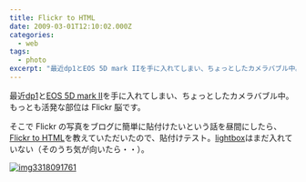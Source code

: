 ```yaml
---
title: Flickr to HTML
date: 2009-03-01T12:10:02.000Z
categories:
  - web
tags:
  - photo
excerpt: "最近dp1とEOS 5D mark IIを手に入れてしまい、ちょっとしたカメラバブル中。もっとも活発な部位はFlickr脳です。"
---
```


最近[dp1](http://www.sigma-photo.co.jp/camera/dp1/index.htm)と[EOS 5D mark II](http://cweb.canon.jp/camera/eosd/5dmk2/index.html)を手に入れてしまい、ちょっとしたカメラバブル中。もっとも活発な部位は Flickr 脳です。

そこで Flickr の写真をブログに簡単に貼付けたいという話を昼間にしたら、[Flickr to HTML](http://www.stokeshot.com/flickr/)を教えていただいたので、貼付けテスト。[lightbox](http://www.goodpic.com/mt/archives2/2007/03/lightboxjs.html)はまだ入れていない（そのうち気が向いたら・・）。

[![](http://farm4.static.flickr.com/3345/3318091761_df2d498951.jpg "img3318091761")](http://farm4.static.flickr.com/3345/3318091761_df2d498951_b.jpg)
